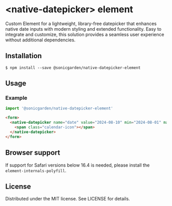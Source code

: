 # &lt;native-datepicker&gt; element

Custom Element for a lightweight, library-free datepicker that enhances native date inputs with modern styling and extended functionality.
Easy to integrate and customize, this solution provides a seamless user experience without additional dependencies.

## Installation

```
$ npm install --save @sonicgarden/native-datepicker-element
```

## Usage

### Example

```js
import '@sonicgarden/native-datepicker-element'
```


```html
<form>
  <native-datepicker name="date" value="2024-08-10" min="2024-08-01" max="2024-08-31">
    <span class="calendar-icon"></span>
  </native-datepicker>
</form>
```

## Browser support

If support for Safari versions below 16.4 is needed, please install the `element-internals-polyfill`.

## License

Distributed under the MIT license. See LICENSE for details.

